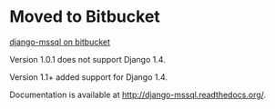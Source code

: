 # **Moved to Bitbucket** #

[django-mssql on bitbucket](https://bitbucket.org/Manfre/django-mssql)

Version 1.0.1 does not support Django 1.4.

Version 1.1+ added support for Django 1.4.

Documentation is available at http://django-mssql.readthedocs.org/.

